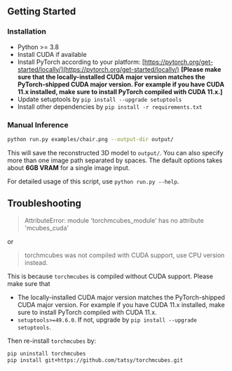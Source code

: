 ## Getting Started

### Installation

- Python >= 3.8
- Install CUDA if available
- Install PyTorch according to your platform: [https://pytorch.org/get-started/locally/](https://pytorch.org/get-started/locally/) **[Please make sure that the locally-installed CUDA major version matches the PyTorch-shipped CUDA major version. For example if you have CUDA 11.x installed, make sure to install PyTorch compiled with CUDA 11.x.]**
- Update setuptools by `pip install --upgrade setuptools`
- Install other dependencies by `pip install -r requirements.txt`

### Manual Inference

```sh
python run.py examples/chair.png --output-dir output/
```

This will save the reconstructed 3D model to `output/`. You can also specify more than one image path separated by spaces. The default options takes about **6GB VRAM** for a single image input.

For detailed usage of this script, use `python run.py --help`.

## Troubleshooting

> AttributeError: module 'torchmcubes_module' has no attribute 'mcubes_cuda'

or

> torchmcubes was not compiled with CUDA support, use CPU version instead.

This is because `torchmcubes` is compiled without CUDA support. Please make sure that

- The locally-installed CUDA major version matches the PyTorch-shipped CUDA major version. For example if you have CUDA 11.x installed, make sure to install PyTorch compiled with CUDA 11.x.
- `setuptools>=49.6.0`. If not, upgrade by `pip install --upgrade setuptools`.

Then re-install `torchmcubes` by:

```sh
pip uninstall torchmcubes
pip install git+https://github.com/tatsy/torchmcubes.git
```
